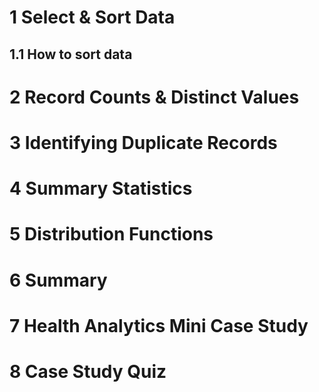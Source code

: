 


 # 1 Select & Sort Data
  ## 1.1 How to sort data

































 # 2 Record Counts & Distinct Values
 # 3 Identifying Duplicate Records
 # 4 Summary Statistics
 # 5 Distribution Functions
 # 6 Summary 
 # 7 Health Analytics Mini Case Study
 # 8 Case Study Quiz

 
 
 
<!--stackedit_data:
eyJoaXN0b3J5IjpbLTI2Mzg0MDcyMV19
-->